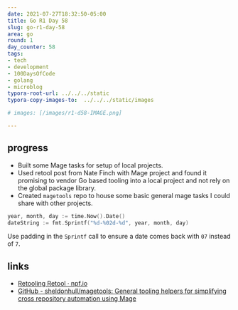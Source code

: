 ```yaml
---
date: 2021-07-27T18:32:50-05:00
title: Go R1 Day 58
slug: go-r1-day-58
area: go
round: 1
day_counter: 58
tags:
- tech
- development
- 100DaysOfCode
- golang
- microblog
typora-root-url: ../../../static
typora-copy-images-to:  ../../../static/images

# images: [/images/r1-d58-IMAGE.png]

---
```


## progress

- Built some Mage tasks for setup of local projects.
- Used retool post from Nate Finch with Mage project and found it promising to vendor Go based tooling into a local project and not rely on the global package library.
- Created `magetools` repo to house some basic general mage tasks I could share with other projects.

```go
year, month, day := time.Now().Date()
dateString := fmt.Sprintf("%d-%02d-%d", year, month, day)
```

Use padding in the `Sprintf` call to ensure a date comes back with `07` instead of `7`.

## links

- [Retooling Retool &middot; npf.io](https://npf.io/2019/05/retooling-retool/)
- [GitHub - sheldonhull/magetools: General tooling helpers for simplifying cross repository automation using Mage](https://github.com/sheldonhull/magetools)

